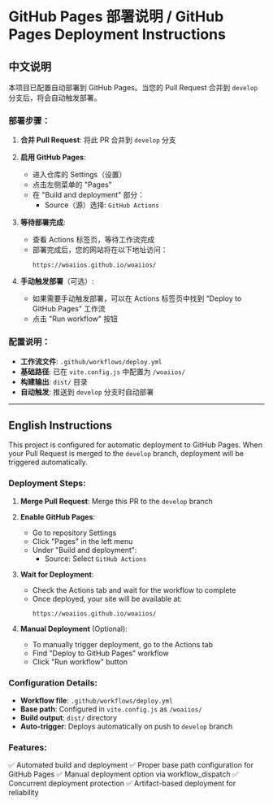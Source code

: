 # GitHub Pages 部署说明 / GitHub Pages Deployment Instructions

## 中文说明

本项目已配置自动部署到 GitHub Pages。当您的 Pull Request 合并到 `develop` 分支后，将会自动触发部署。

### 部署步骤：

1. **合并 Pull Request**: 将此 PR 合并到 `develop` 分支

2. **启用 GitHub Pages**:
   - 进入仓库的 Settings（设置）
   - 点击左侧菜单的 "Pages"
   - 在 "Build and deployment" 部分：
     - Source（源）选择: `GitHub Actions`
   
3. **等待部署完成**:
   - 查看 Actions 标签页，等待工作流完成
   - 部署完成后，您的网站将在以下地址访问：
     ```
     https://woaiios.github.io/woaiios/
     ```

4. **手动触发部署**（可选）:
   - 如果需要手动触发部署，可以在 Actions 标签页中找到 "Deploy to GitHub Pages" 工作流
   - 点击 "Run workflow" 按钮

### 配置说明：

- **工作流文件**: `.github/workflows/deploy.yml`
- **基础路径**: 已在 `vite.config.js` 中配置为 `/woaiios/`
- **构建输出**: `dist/` 目录
- **自动触发**: 推送到 `develop` 分支时自动部署

---

## English Instructions

This project is configured for automatic deployment to GitHub Pages. When your Pull Request is merged to the `develop` branch, deployment will be triggered automatically.

### Deployment Steps:

1. **Merge Pull Request**: Merge this PR to the `develop` branch

2. **Enable GitHub Pages**:
   - Go to repository Settings
   - Click "Pages" in the left menu
   - Under "Build and deployment":
     - Source: Select `GitHub Actions`
   
3. **Wait for Deployment**:
   - Check the Actions tab and wait for the workflow to complete
   - Once deployed, your site will be available at:
     ```
     https://woaiios.github.io/woaiios/
     ```

4. **Manual Deployment** (Optional):
   - To manually trigger deployment, go to the Actions tab
   - Find "Deploy to GitHub Pages" workflow
   - Click "Run workflow" button

### Configuration Details:

- **Workflow file**: `.github/workflows/deploy.yml`
- **Base path**: Configured in `vite.config.js` as `/woaiios/`
- **Build output**: `dist/` directory
- **Auto-trigger**: Deploys automatically on push to `develop` branch

### Features:

✅ Automated build and deployment
✅ Proper base path configuration for GitHub Pages
✅ Manual deployment option via workflow_dispatch
✅ Concurrent deployment protection
✅ Artifact-based deployment for reliability

